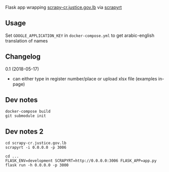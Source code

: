Flask app wrapping [scrapy-cr.justice.gov.lb](https://github.com/shadiakiki1986/scrapy-cr.justice.gov.lb) via [scrapyrt](http://scrapyrt.readthedocs.io/)


## Usage

Set `GOOGLE_APPLICATION_KEY` in `docker-compose.yml` to get arabic-english translation of names

## Changelog

0.1 (2018-05-17)
- can either type in register number/place or upload xlsx file (examples in-page)


## Dev notes

```
docker-compose build
git submodule init
```

## Dev notes 2
```
cd scrapy-cr.justice.gov.lb
scrapyrt -i 0.0.0.0 -p 3006

cd ...
FLASK_ENV=development SCRAPYRT=http://0.0.0.0:3006 FLASK_APP=app.py flask run -h 0.0.0.0 -p 3000
```
